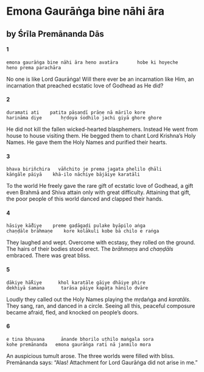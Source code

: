 # Emona Gaurāṅga bine nāhi āra

## by Śrīla Premānanda Dās

#### 1

    emona gaurāṅga bine nāhi āra heno avatāra       hobe ki hoyeche
    heno prema parachāra

No one is like Lord Gaurāṅga! Will there ever be an incarnation like Him, an incarnation that preached ecstatic love of Godhead as He did?

#### 2

    duramati ati    patita pāṣaṇḍī prāṇe nā mārilo kore
    harināma diye       hṛdoya śodhilo jachi giyā ghore ghore

He did not kill the fallen wicked-hearted blasphemers. Instead He went from house to house visiting them. He begged them to chant Lord Krishna’s Holy Names. He gave them the Holy Names and purified their hearts.

#### 3

    bhava biriñchira   vāñchito je prema jagata phelilo ḍhāli
    kāṅgāle pāiyā    khā-ilo nāchiye bājāiye karatāli

To the world He freely gave the rare gift of ecstatic love of Godhead, a gift even Brahmā and Shiva attain only with great difficulty. Attaining that gift, the poor people of this world danced and clapped their hands.

#### 4

    hāsiye kā̐diye    preme gaḍāgaḍi pulake byāpilo aṅga
    chaṇḍāle brāhmaṇe    kore kolākuli kobe bā chilo e raṅga

They laughed and wept. Overcome with ecstasy, they rolled on the ground. The hairs of their bodies stood erect. The *brāhmaṇs* and *chaṇḍāls* embraced. There was great bliss.

#### 5

    ḍākiye hā̐kiye      khol karatāle gāiye dhāiye phire
    dekhiyā śamana      tarāsa pāiye kapāṭa hānilo dvāre

Loudly they called out the Holy Names playing the mṛdaṅga and *karatāls*. They sang, ran, and danced in a circle. Seeing all this, peaceful composure became afraid, fled, and knocked on people’s doors.

#### 6

    e tina bhuvana      ānande bhorilo uṭhilo maṅgala sora
    kohe premānanda   emona gaurāṅga rati nā janmilo mora

An auspicious tumult arose. The three worlds were filled with bliss. Premānanda says: “Alas! Attachment for Lord Gaurāṅga did not arise in me.”

